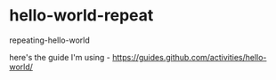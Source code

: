 # hello-world-repeat
repeating-hello-world

here's the guide I'm using - https://guides.github.com/activities/hello-world/
